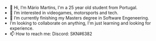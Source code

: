 - 👋 Hi, I’m Mário Martins, I'm a 25 year old student from Portugal.
- 👀 I’m interested in videogames, motorsports and tech.
- 🌱 I’m currently finishing my Masters degree in Software Engeneering.
- I’m looking to collaborate on anything, I'm just learning and looking for experience.
- 📫 How to reach me: Discord: SKN#6382

<!---
mariomsmartins27/mariomsmartins27 is a ✨ special ✨ repository because its `README.md` (this file) appears on your GitHub profile.
You can click the Preview link to take a look at your changes.
--->
